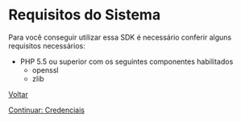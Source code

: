 # Requisitos do Sistema

Para você conseguir utilizar essa SDK é necessário conferir alguns requisitos necessários:

* PHP 5.5 ou superior com os seguintes componentes habilitados
    * openssl
    * zlib

[Voltar](../README.md)

[Continuar: Credenciais](CREDENTIALS.md)
